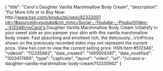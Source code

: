 {
    "title": "Carol's Daughter Vanilla Marshmallow Body Cream",
    "description": "For More Info or to Buy Now: http:\/\/www.hsn.com\/products\/seo\/8232200?rdr=1&sourceid=youtube&cm_mmc=Social-_-Youtube-_-ProductVideo-_-512346\r\nCarol's Daughter Vanilla Marshmallow Body Cream \nSatisfy in your sweet side as you pamper your skin with this vanilla marshmallow body cream. Fast absorbing and emollient rich, the deliciously...\r\nPrices shown on the previously recorded video may not represent the current price.  View hsn.com to view the current selling price. HSN Item #512346",
    "videoid": "112335662",
    "date_created": "1495604397",
    "date_modified": "1503417480",
    "type": "captivate",
    "layout": "video",
    "url": "\/v\/carol-s-daughter-vanilla-marshmallow-body-cream\/112335662"
}